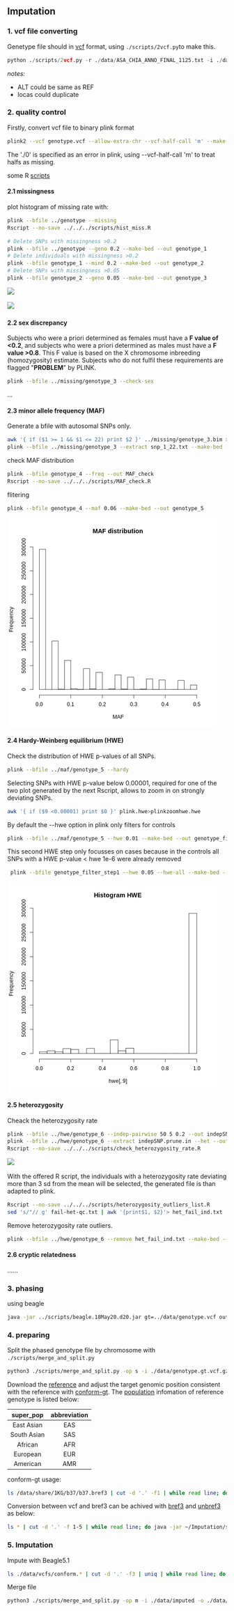 ## Imputation

### 1. vcf file converting

Genetype file should in [vcf](http://samtools.github.io/hts-specs/VCFv4.2.pdf) format, using ```./scripts/2vcf.py```to make this.

```python
python ./scripts/2vcf.py -r ./data/ASA_CHIA_ANNO_FINAL_1125.txt -i ./data/genotype.txt -o ./data/genotype.vcf -n 10
```

*notes:* 

* ALT could be same as REF
* locas could duplicate

### 2. quality control

Firstly, convert vcf file to binary plink format

```bash
plink2 --vcf genotype.vcf --allow-extra-chr --vcf-half-call 'm' --make-bed --out genotype
```

The './0' is specified as an error in plink, using --vcf-half-call 'm' to treat halfs as missing.

some R [scripts](https://github.com/MareesAT/GWA_tutorial)

#### 2.1 missingness 

plot histogram of missing rate with:

```bash
plink --bfile ../genotype --missing
Rscript --no-save ../../../scripts/hist_miss.R
```

```bash
# Delete SNPs with missingness >0.2
plink --bfile ../genotype --geno 0.2 --make-bed --out genotype_1
# Delete individuals with missingness >0.2
plink --bfile genotype_1 --mind 0.2 --make-bed --out genotype_2
# Delete SNPs with missingness >0.05
plink --bfile genotype_2 --geno 0.05 --make-bed --out genotype_3
```

![](./data/QC/missing/histlmiss.png)

![](./data/QC/missing/histimiss.png)

#### 2.2 sex discrepancy

Subjects who were a priori determined as females must have a **F value of <0.2**, and subjects who were a priori determined as males must have a **F value >0.8**. This F value is based on the X chromosome inbreeding (homozygosity) estimate. Subjects who do not fulfil these requirements are flagged "**PROBLEM**" by PLINK.

```bash
plink --bfile ../missing/genotype_3 --check-sex 
```

...

#### 2.3 minor allele frequency (MAF)

Generate a bfile with autosomal SNPs only.

```bash
awk '{ if ($1 >= 1 && $1 <= 22) print $2 }' ../missing/genotype_3.bim > snp_1_22.txt
plink --bfile ../missing/genotype_3 --extract snp_1_22.txt --make-bed --out genotype_4
```

check MAF distribution

```bash
plink --bfile genotype_4 --freq --out MAF_check
Rscript --no-save ../../../scripts/MAF_check.R
```

flitering

```bash
plink --bfile genotype_4 --maf 0.06 --make-bed --out genotype_5
```

![](./data/QC/maf/MAF_distribution.png)

#### 2.4 Hardy-Weinberg equilibrium (HWE)

Check the distribution of HWE p-values of all SNPs.

```bash
plink --bfile ../maf/genotype_5 --hardy
```

Selecting SNPs with HWE p-value below 0.00001, required for one of the two plot generated by the next Rscript, allows to zoom in on strongly deviating SNPs. 

```bash
awk '{ if ($9 <0.00001) print $0 }' plink.hwe>plinkzoomhwe.hwe
```

By default the --hwe option in plink only filters for controls

```bash
plink --bfile ../maf/genotype_5 --hwe 0.01 --make-bed --out genotype_filter_step1
```

This second HWE step only focusses on cases because in the controls all SNPs with a HWE p-value < hwe 1e-6 were already removed

```bash
 plink --bfile genotype_filter_step1 --hwe 0.05 --hwe-all --make-bed --out genotype_6
```

![](./data/QC/hwe/histhwe.png)

#### 2.5 heterozygosity

Cheack the heterozygosity rate

```bash
plink --bfile ../hwe/genotype_6 --indep-pairwise 50 5 0.2 --out indepSNP
plink --bfile ../hwe/genotype_6 --extract indepSNP.prune.in --het --out R_check
Rscript --no-save ../../../scripts/check_heterozygosity_rate.R 
```

![](./data/QC/het/heterozygosity.png)

With the offered R script, the individuals with a heterozygosity rate deviating more than 3 sd from the mean will be selected, the generated file is than adapted to plink.

```bash
Rscript --no-save ../../../scripts/heterozygosity_outliers_list.R
sed 's/"// g' fail-het-qc.txt | awk '{print$1, $2}'> het_fail_ind.txt
```

Remove heterozygosity rate outliers.

```bash
plink --bfile ../hwe/genotype_6 --remove het_fail_ind.txt --make-bed --out genotype_7
```

#### 2.6 cryptic relatedness

......

### 3. phasing

using beagle

```bash
java -jar ../scripts/beagle.18May20.d20.jar gt=../data/genotype.vcf out=../data/genotype.gt
```

### 4. preparing

Split the phased genotype file by chromosome with ```./scripts/merge_and_split.py```

```bash
python3 ./scripts/merge_and_split.py -op s -i ./data/genotype.gt.vcf.gz -o ./data/vcfs
```

Download the [reference](http://bochet.gcc.biostat.washington.edu/beagle/1000_Genomes_phase3_v5a/) and adjust the target genomic position consistent with the reference with [conform-gt](http://faculty.washington.edu/browning/conform-gt.html). The [population](http://bochet.gcc.biostat.washington.edu/beagle/1000_Genomes_phase3_v5a/sample_info/integrated_call_samples_v3.20130502.ALL.panel) infomation of reference genotype is listed below:

|  super_pop  | abbreviation |
| :---------: | :----------: |
| East Asian  |     EAS      |
| South Asian |     SAS      |
|   African   |     AFR      |
|  European   |     EUR      |
|  American   |     AMR      |

conform-gt usage:

```bash
ls /data/share/1KG/b37/b37.bref3 | cut -d '.' -f1 | while read line; do java -jar scripts/conform-gt.24May16.cee.jar ref=/data/share/1KG/b37/b37.vcf/chr${line:3}.1kg.phase3.v5a.b37.vcf.gz gt=./data/vcfs/chr${line:3}.vcf.gz chrom=${line:3} out=./data/vcfs/conform.chr${line:3}; done
```

Conversion between vcf and bref3 can be achived with [bref3](http://faculty.washington.edu/browning/beagle/bref3.18May20.d20.jar) and [unbref3](http://faculty.washington.edu/browning/beagle/unbref3.18May20.d20.jar) as below:

```bash
ls * | cut -d '.' -f 1-5 | while read line; do java -jar ~/Imputation/scripts/unbref3.18May20.d20.jar $line.bref3 > ../b37.vcf/$line.vcf; done
```

### 5. Imputation 

Impute with Beagle5.1

```bash
ls ./data/vcfs/conform.* | cut -d '.' -f3 | uniq | while read line; do java -jar ./scripts/beagle.18May20.d20.jar ref=/data/share/1KG/b37/b37.bref3/$line.1kg.phase3.v5a.b37.bref3 gt=./data/vcfs/conform.$line.vcf.gz out=./data/imputed/$line; done
```

Merge file

```bash
python3 ./scripts/merge_and_split.py -op m -i ./data/imputed -o ./data/genotype.imputed
```











